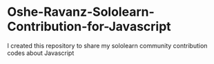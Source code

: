 # Oshe-Ravanz-Sololearn-Contribution-for-Javascript
I created this repository to share my sololearn community contribution codes about Javascript
